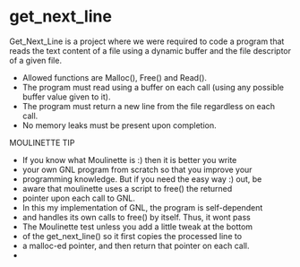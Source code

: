 # get_next_line
Get_Next_Line is a project where we were required to code 
a program that reads the text content of a file using a 
dynamic buffer and the file descriptor of a given file. 

* Allowed functions are Malloc(), Free() and Read(). 
* The program must read using a buffer on each call (using 
  any possible buffer value given to it).  
* The program must return a new line from the file regardless 
  on each call. 
* No memory leaks must be present upon completion.

MOULINETTE TIP
* If you know what Moulinette is :) then it is better you write
* your own GNL program from scratch so that you improve your
* programming knowledge. But if you need the easy way :) out, be
* aware that moulinette uses a script to free() the returned 
* pointer upon each call to GNL.
* In this my implementation of GNL, the program is self-dependent
* and handles its own calls to free() by itself. Thus, it wont pass
* The Moulinette test unless you add a little tweak at the bottom 
* of the get_next_line() so it first copies the processed line to 
* a malloc-ed pointer, and then return that pointer on each call.
*  


